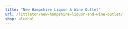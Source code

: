 ```yaml
---
title: "New Hampshire Liquor & Wine Outlet"
url: /littleton/new-hampshire-liquor-and-wine-outlet/
shop: alcohol
---
```

